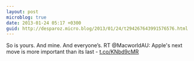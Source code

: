 ```yaml
---
layout: post
microblog: true
date: 2013-01-24 05:17 +0300
guid: http://desparoz.micro.blog/2013/01/24/t294267643991576576.html
---
```

So is yours. And mine. And everyone’s. RT @MacworldAU: Apple's next move is more important than its last - [t.co/KNbd9cMR](http://t.co/KNbd9cMR)
